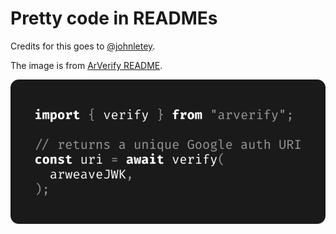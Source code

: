 # Pretty code in READMEs
Credits for this goes to [@johnletey](https://github.com/johnletey).

The image is from [ArVerify README](https://github.com/ArVerify/arverify-js/blob/6f85cad3b80a8b1c14a336a5c861f8f5b0d2813f/README.md).

![](./images/arverify.svg)